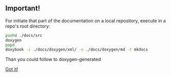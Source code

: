 ## Important!

For initiate that part of the documentation on a local repository, execute in a repo's root directory:

```bash
pushd ./docs/src
doxygen
popd
doxybook -i ./docs/doxygen/xml/ -o ./docs/doxygen/md -t mkdocs
```

Than you could follow to doxygen-generated

[Got it!](../doxygen/md/files.md)